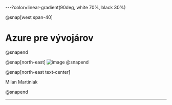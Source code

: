 ---?color=linear-gradient(90deg, white 70%, black 30%)

@snap[west span-40]
# Azure pre vývojárov
@snapend

@snap[north-east]
![image]([assets/img/IMAG2408.jpg](https://miro.medium.com/max/300/1*SLmk-xp-dv7aS8XLabqlwA.gif))
@snapend

@snap[north-east text-center]

Milan Martiniak

@snapend

---
